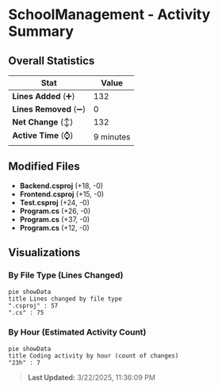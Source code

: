 # SchoolManagement - Activity Summary 

## Overall Statistics

| Stat                   | Value                                                             |
| ---------------------- | ----------------------------------------------------------------- |
| **Lines Added** (➕)   | 132                                          |
| **Lines Removed** (➖) | 0                                        |
| **Net Change** (↕)    | 132                |
| **Active Time** (⌚)   | 9 minutes |


## Modified Files
- **Backend.csproj** (+18, -0)
- **Frontend.csproj** (+15, -0)
- **Test.csproj** (+24, -0)
- **Program.cs** (+26, -0)
- **Program.cs** (+37, -0)
- **Program.cs** (+12, -0)

## Visualizations

### By File Type (Lines Changed)

```mermaid
pie showData
title Lines changed by file type
".csproj" : 57
".cs" : 75
```

### By Hour (Estimated Activity Count)

```mermaid
pie showData
title Coding activity by hour (count of changes)
"23h" : 7
```


> **Last Updated:** 3/22/2025, 11:36:09 PM